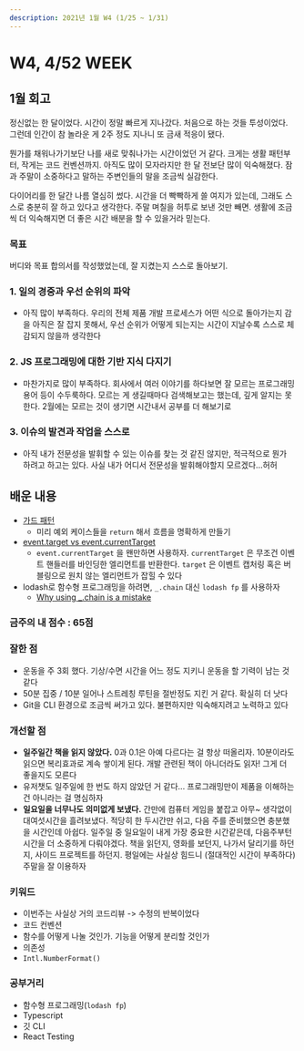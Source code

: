 ```yaml
---
description: 2021년 1월 W4 (1/25 ~ 1/31)
---
```


# W4, 4/52 WEEK

## 1월 회고

정신없는 한 달이었다. 시간이 정말 빠르게 지나갔다. 처음으로 하는 것들 투성이었다. 그런데 인간이 참 놀라운 게 2주 정도 지나니 또 금새 적응이 됐다.

뭔가를 채워나가기보단 나를 새로 맞춰나가는 시간이었던 거 같다. 크게는 생활 패턴부터, 작게는 코드 컨벤션까지. 아직도 많이 모자라지만 한 달 전보단 많이 익숙해졌다. 잠과 주말이 소중하다고 말하는 주변인들의 말을 조금씩 실감한다.

다이어리를 한 달간 나름 열심히 썼다. 시간을 더 빡빡하게 쓸 여지가 있는데, 그래도 스스로 충분히 잘 하고 있다고 생각한다. 주말 며칠을 허투로 보낸 것만 빼면. 생활에 조금씩 더 익숙해지면 더 좋은 시간 배분을 할 수 있을거라 믿는다.

### 목표

버디와 목표 합의서를 작성했었는데, 잘 지켰는지 스스로 돌아보기.

### 1. 일의 경중과 우선 순위의 파악

- 아직 많이 부족하다. 우리의 전체 제품 개발 프로세스가 어떤 식으로 돌아가는지 감을 아직은 잘 잡지 못해서, 우선 순위가 어떻게 되는지는 시간이 지날수록 스스로 체감되지 않을까 생각한다

### 2. JS 프로그래밍에 대한 기반 지식 다지기

- 마찬가지로 많이 부족하다. 회사에서 여러 이야기를 하다보면 잘 모르는 프로그래밍 용어 등이 수두룩하다. 모르는 게 생길때마다 검색해보고는 했는데, 깊게 알지는 못한다. 2월에는 모르는 것이 생기면 시간내서 공부를 더 해보기로

### 3. 이슈의 발견과 작업을 스스로

- 아직 내가 전문성을 발휘할 수 있는 이슈를 찾는 것 같진 않지만, 적극적으로 뭔가 하려고 하고는 있다. 사실 내가 어디서 전문성을 발휘해야할지 모르겠다...허허

## 배운 내용

- [가드 패턴](https://www.catalyst.net.nz/blog/early-returnsguard-clauses-javascript-and-react)
  - 미리 예외 케이스들을 `return` 해서 흐름을 명확하게 만들기
- [event.target vs event.currentTarget](https://developer.mozilla.org/en-US/docs/Web/API/Event/currentTarget)
  - `event.currentTarget` 을 왠만하면 사용하자. `currentTarget` 은 무조건 이벤트 핸들러를 바인딩한 엘리먼트를 반환한다. `target` 은 이벤트 캡처링 혹은 버블링으로 원치 않는 엘리먼트가 잡힐 수 있다
- lodash로 함수형 프로그래밍을 하려면, `_.chain` 대신 `lodash fp` 를 사용하자
  - [Why using _.chain is a mistake](https://www.slideshare.net/ssuser09b140/why-using-chain-is-a-mistake)

### 금주의 내 점수 : 65점

### 잘한 점

- 운동을 주 3회 했다. 기상/수면 시간을 어느 정도 지키니 운동을 할 기력이 남는 것 같다
- 50분 집중 / 10분 일어나 스트레칭 루틴을 절반정도 지킨 거 같다. 확실히 더 낫다
- Git을 CLI 환경으로 조금씩 써가고 있다. 불편하지만 익숙해지려고 노력하고 있다

### 개선할 점

- **일주일간 책을 읽지 않았다.** 0과 0.1은 아예 다르다는 걸 항상 떠올리자. 10분이라도 읽으면 복리효과로 계속 쌓이게 된다. 개발 관련된 책이 아니더라도 읽자! 그게 더 좋을지도 모른다
- 유저챗도 일주일에 한 번도 하지 않았던 거 같다... 프로그래밍만이 제품을 이해하는 건 아니라는 걸 명심하자
- **일요일을 너무나도 의미없게 보냈다.** 간만에 컴퓨터 게임을 붙잡고 아무~ 생각없이 대여섯시간을 흘려보냈다. 적당히 한 두시간만 쉬고, 다음 주를 준비했으면 충분했을 시간인데 아쉽다. 일주일 중 일요일이 내게 가장 중요한 시간같은데, 다음주부턴 시간을 더 소중하게 다뤄야겠다. 책을 읽던지, 영화를 보던지, 나가서 달리기를 하던지, 사이드 프로젝트를 하던지. 평일에는 사실상 힘드니 (절대적인 시간이 부족하다) 주말을 잘 이용하자

### 키워드

- 이번주는 사실상 거의 코드리뷰 -> 수정의 반복이었다
- 코드 컨벤션
- 함수를 어떻게 나눌 것인가. 기능을 어떻게 분리할 것인가
- 의존성
- `Intl.NumberFormat()`

### 공부거리

- 함수형 프로그래밍(`lodash fp`)
- Typescript
- 깃 CLI
- React Testing
